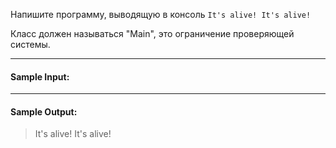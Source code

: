 Напишите программу, выводящую в консоль `It's alive! It's alive!`

Класс должен называться "Main", это ограничение проверяющей системы.
***
#### Sample Input:
***
#### Sample Output:

> It's alive! It's alive!
